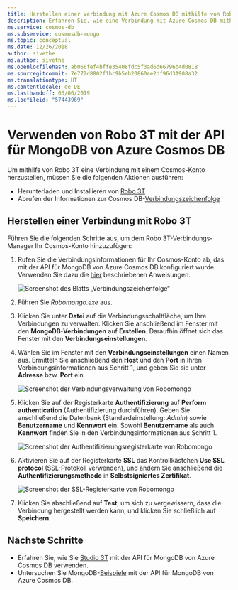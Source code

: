 ```yaml
---
title: Herstellen einer Verbindung mit Azure Cosmos DB mithilfe von Robo 3T
description: Erfahren Sie, wie eine Verbindung mit Azure Cosmos DB mithilfe von Robo 3T und der API für MongoDB von Azure Cosmos DB herstellen.
ms.service: cosmos-db
ms.subservice: cosmosdb-mongo
ms.topic: conceptual
ms.date: 12/26/2018
author: sivethe
ms.author: sivethe
ms.openlocfilehash: ab066fef4bffe35408fdc5f3ad6d66796b4d0818
ms.sourcegitcommit: 7e772d8802f1bc9b5eb20860ae2df96d31908a32
ms.translationtype: HT
ms.contentlocale: de-DE
ms.lasthandoff: 03/06/2019
ms.locfileid: "57443969"
---
```

# <a name="use-robo-3t-with-azure-cosmos-dbs-api-for-mongodb"></a>Verwenden von Robo 3T mit der API für MongoDB von Azure Cosmos DB

Um mithilfe von Robo 3T eine Verbindung mit einem Cosmos-Konto herzustellen, müssen Sie die folgenden Aktionen ausführen:

* Herunterladen und Installieren von [Robo 3T](https://robomongo.org/)
* Abrufen der Informationen zur Cosmos DB-[Verbindungszeichenfolge](connect-mongodb-account.md)

## <a name="connect-using-robo-3t"></a>Herstellen einer Verbindung mit Robo 3T
Führen Sie die folgenden Schritte aus, um dem Robo 3T-Verbindungs-Manager Ihr Cosmos-Konto hinzuzufügen:

1. Rufen Sie die Verbindungsinformationen für Ihr Cosmos-Konto ab, das mit der API für MongoDB von Azure Cosmos DB konfiguriert wurde. Verwenden Sie dazu die [hier](connect-mongodb-account.md) beschriebenen Anweisungen.

    ![Screenshot des Blatts „Verbindungszeichenfolge“](./media/mongodb-robomongo/connectionstringblade.png)
2. Führen Sie *Robomongo.exe* aus.

3. Klicken Sie unter **Datei** auf die Verbindungsschaltfläche, um Ihre Verbindungen zu verwalten. Klicken Sie anschließend im Fenster mit den **MongoDB-Verbindungen** auf **Erstellen**. Daraufhin öffnet sich das Fenster mit den **Verbindungseinstellungen**.

4. Wählen Sie im Fenster mit den **Verbindungseinstellungen** einen Namen aus. Ermitteln Sie anschließend den **Host** und den **Port** in Ihren Verbindungsinformationen aus Schritt 1, und geben Sie sie unter **Adresse** bzw. **Port** ein.

    ![Screenshot der Verbindungsverwaltung von Robomongo](./media/mongodb-robomongo/manageconnections.png)
5. Klicken Sie auf der Registerkarte **Authentifizierung** auf **Perform authentication** (Authentifizierung durchführen). Geben Sie anschließend die Datenbank (Standardeinstellung: *Admin*) sowie **Benutzername** und **Kennwort** ein.
Sowohl **Benutzername** als auch **Kennwort** finden Sie in den Verbindungsinformationen aus Schritt 1.

    ![Screenshot der Authentifizierungsregisterkarte von Robomongo](./media/mongodb-robomongo/authentication.png)
6. Aktivieren Sie auf der Registerkarte **SSL** das Kontrollkästchen **Use SSL protocol** (SSL-Protokoll verwenden), und ändern Sie anschließend die **Authentifizierungsmethode** in **Selbstsigniertes Zertifikat**.

    ![Screenshot der SSL-Registerkarte von Robomongo](./media/mongodb-robomongo/SSL.png)
7. Klicken Sie abschließend auf **Test**, um sich zu vergewissern, dass die Verbindung hergestellt werden kann, und klicken Sie schließlich auf **Speichern**.

## <a name="next-steps"></a>Nächste Schritte

- Erfahren Sie, wie Sie [Studio 3T](mongodb-mongochef.md) mit der API für MongoDB von Azure Cosmos DB verwenden.
- Untersuchen Sie MongoDB-[Beispiele](mongodb-samples.md) mit der API für MongoDB von Azure Cosmos DB.
